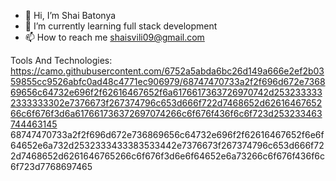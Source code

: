- 👋 Hi, I’m Shai Batonya 
- 🌱 I’m currently learning full stack development
- 📫 How to reach me shaisvili09@gmail.com


Tools And Technologies:
https://camo.githubusercontent.com/6752a5abda6bc26d149a666e2ef2b0359855cc9526abfc0ad48c4771ec906979/68747470733a2f2f696d672e736869656c64732e696f2f62616467652f6a6176617363726970742d2532333332333333302e7376673f267374796c653d666f722d7468652d6261646765266c6f676f3d6a617661736372697074266c6f676f436f6c6f723d253233463744463145
68747470733a2f2f696d672e736869656c64732e696f2f62616467652f6e6f64652e6a732d2532333433383533442e7376673f267374796c653d666f722d7468652d6261646765266c6f676f3d6e6f64652e6a73266c6f676f436f6c6f723d7768697465

<!---
ShaiBatonya/ShaiBatonya is a ✨ special ✨ repository because its `README.md` (this file) appears on your GitHub profile.
You can click the Preview link to take a look at your changes.
--->

